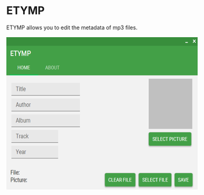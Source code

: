 # ETYMP
ETYMP allows you to edit the metadata of mp3 files.<br>
<br>
<img src="https://raw.githubusercontent.com/DavidHuljak/ETYMP/master/img.png" height="400">

